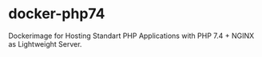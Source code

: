 # docker-php74
Dockerimage for Hosting Standart PHP Applications with PHP 7.4 + NGINX as Lightweight Server.
